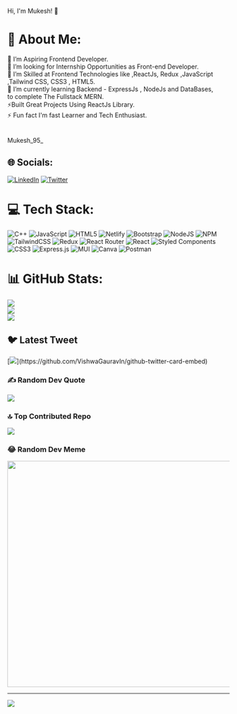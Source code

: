 Hi, I'm Mukesh! 👋

# 💫 About Me:
🔭 I’m Aspiring Frontend Developer.<br>👯 I’m looking for Internship Opportunities as Front-end Developer.<br>🤝 I’m Skilled at Frontend Technologies like ,ReactJs, Redux ,JavaScript <br>,Tailwind CSS, CSS3 , HTML5.<br>🌱 I’m currently learning Backend - ExpressJs , NodeJs  and DataBases,<br>to complete The Fullstack MERN.<br>⚡Built Great Projects Using ReactJs Library.<br>⚡ Fun fact I'm fast Learner and Tech Enthusiast.<br><br><br>Mukesh_95_


## 🌐 Socials:
[![LinkedIn](https://img.shields.io/badge/LinkedIn-%230077B5.svg?logo=linkedin&logoColor=white)](https://linkedin.com/in/kumarmukesh95) [![Twitter](https://img.shields.io/badge/Twitter-%231DA1F2.svg?logo=Twitter&logoColor=white)](https://twitter.com/Mukesh_95_) 

# 💻 Tech Stack:
![C++](https://img.shields.io/badge/c++-%2300599C.svg?style=for-the-badge&logo=c%2B%2B&logoColor=white) ![JavaScript](https://img.shields.io/badge/javascript-%23323330.svg?style=for-the-badge&logo=javascript&logoColor=%23F7DF1E) ![HTML5](https://img.shields.io/badge/html5-%23E34F26.svg?style=for-the-badge&logo=html5&logoColor=white) ![Netlify](https://img.shields.io/badge/netlify-%23000000.svg?style=for-the-badge&logo=netlify&logoColor=#00C7B7) ![Bootstrap](https://img.shields.io/badge/bootstrap-%23563D7C.svg?style=for-the-badge&logo=bootstrap&logoColor=white) ![NodeJS](https://img.shields.io/badge/node.js-6DA55F?style=for-the-badge&logo=node.js&logoColor=white) ![NPM](https://img.shields.io/badge/NPM-%23000000.svg?style=for-the-badge&logo=npm&logoColor=white) ![TailwindCSS](https://img.shields.io/badge/tailwindcss-%2338B2AC.svg?style=for-the-badge&logo=tailwind-css&logoColor=white) ![Redux](https://img.shields.io/badge/redux-%23593d88.svg?style=for-the-badge&logo=redux&logoColor=white) ![React Router](https://img.shields.io/badge/React_Router-CA4245?style=for-the-badge&logo=react-router&logoColor=white) ![React](https://img.shields.io/badge/react-%2320232a.svg?style=for-the-badge&logo=react&logoColor=%2361DAFB) ![Styled Components](https://img.shields.io/badge/styled--components-DB7093?style=for-the-badge&logo=styled-components&logoColor=white) ![CSS3](https://img.shields.io/badge/css3-%231572B6.svg?style=for-the-badge&logo=css3&logoColor=white) ![Express.js](https://img.shields.io/badge/express.js-%23404d59.svg?style=for-the-badge&logo=express&logoColor=%2361DAFB) ![MUI](https://img.shields.io/badge/MUI-%230081CB.svg?style=for-the-badge&logo=material-ui&logoColor=white) ![Canva](https://img.shields.io/badge/Canva-%2300C4CC.svg?style=for-the-badge&logo=Canva&logoColor=white) ![Postman](https://img.shields.io/badge/Postman-FF6C37?style=for-the-badge&logo=postman&logoColor=white)
# 📊 GitHub Stats:
![](https://github-readme-stats-sigma-five.vercel.app/api?username=Mukesh39&theme=radical&hide_border=true&include_all_commits=true&count_private=true)<br/>
![](https://github-readme-streak-stats.herokuapp.com/?user=Mukesh39&theme=radical&hide_border=true)<br/>
![](https://github-readme-stats-sigma-five.vercel.app/api/top-langs/?username=Mukesh39&theme=radical&hide_border=true&include_all_commits=true&count_private=true&layout=compact)

## 🐦 Latest Tweet
[![](https://gtce.itsvg.in/api?username=Mukesh_95_)](https://github.com/VishwaGauravIn/github-twitter-card-embed)

### ✍️ Random Dev Quote
![](https://quotes-github-readme.vercel.app/api?type=horizontal&theme=radical)

### 🔝 Top Contributed Repo
![](https://github-contributor-stats-sigma-five.vercel.app/api?username=Mukesh39&limit=5&theme=dark&combine_all_yearly_contributions=true)

### 😂 Random Dev Meme
<img src="https://miro.medium.com/v2/resize:fit:1400/1*yZBLnzplDRdJHa7NjYdexA.png" width="512px"/>

---
[![](https://visitcount.itsvg.in/api?id=Mukesh39&icon=0&color=0)](https://visitcount.itsvg.in)

<!-- Proudly created with GPRM ( https://gprm.itsvg.in ) -->
